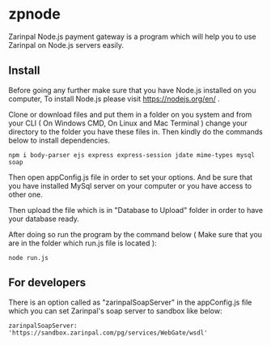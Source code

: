 # zpnode
Zarinpal Node.js payment gateway is a program which will help you to use Zarinpal on Node.js servers easily.

## Install
Before going any further make sure that you have Node.js installed on you computer, To install Node.js please visit https://nodejs.org/en/ .

Clone or download files and put them in a folder on you system and from your CLI ( On Windows CMD, On Linux and Mac Terminal ) change your directory to the folder you have these files in. Then kindly do the commands below to install dependencies.
```
npm i body-parser ejs express express-session jdate mime-types mysql soap
```
Then open appConfig.js file in order to set your options. And be sure that you have installed MySql server on your computer or you have access to other one.

Then upload the file which is in "Database to Upload" folder in order to have your database ready.

After doing so run the program by the command below ( Make sure that you are in the folder which run.js file is located ):
```
node run.js
```
## For developers
There is an option called as "zarinpalSoapServer" in the appConfig.js file which you can set Zarinpal's soap server to sandbox like below:
```
zarinpalSoapServer: 'https://sandbox.zarinpal.com/pg/services/WebGate/wsdl'
```
